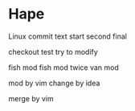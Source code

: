 # Hape
Linux commit
text
start
second
final

checkout test
try to modify

fish mod
fish mod twice
van mod

mod by vim
change by idea

merge by vim
